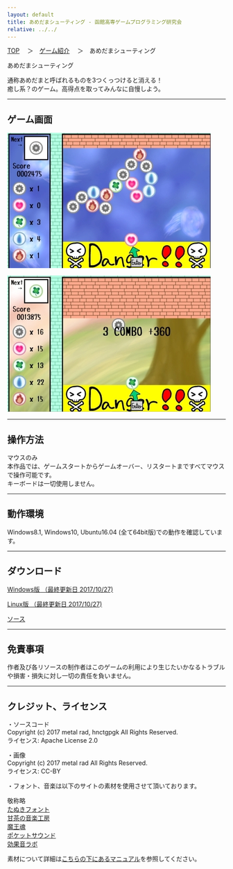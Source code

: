 ```yaml
---
layout: default
title: あめだまシューティング - 函館高専ゲームプログラミング研究会
relative: ../../
---
```

<div class="content">
<div class="main">

<p class="bread">
<a href="../../">TOP</a>
　＞　<a href="../">ゲーム紹介</a>
　＞　あめだまシューティング
</p>

<p class="title">
あめだまシューティング
</p>
					
<p>
通称あめだまと呼ばれるものを3つくっつけると消える！
<br>
癒し系？のゲーム。高得点を取ってみんなに自慢しよう。
</p>

<hr>
<h2>ゲーム画面</h2>

<p>
<img alt="スクリーンショット" src="./ss1.jpg">
</p>

<p>
<img alt="スクリーンショット" src="./ss2.jpg">
</p>

<hr>
<h2>操作方法</h2>

<p>
マウスのみ
<br>
本作品では、ゲームスタートからゲームオーバー、リスタートまですべてマウスで操作可能です。
<br>
キーボードは一切使用しません。
<br>
</p>

<hr>
<h2>動作環境</h2>

<p>
Windows8.1, Windows10, Ubuntu16.04 (全て64bit版)での動作を確認しています。
</p>

<hr>
<h2>ダウンロード</h2>

<p>
<a href="https://drive.google.com/uc?export=download&id=1yIz_ohkyPL6txdYO2MxPcahtMlWHoN34">
Windows版 （最終更新日 2017/10/27) </a> 
</p>
<p>
<a href="https://drive.google.com/uc?export=download&id=1pVD2Kab_q8k1u3gImfVSadpf9UXCT9ik">
Linux版 （最終更新日 2017/10/27)</a>
</p>

<p>
<a href="https://github.com/hnctgpgk/Amedama">ソース</a>
</p>

<hr>
<h2>免責事項</h2>

<p>
作者及び各リソースの制作者はこのゲームの利用により生じたいかなるトラブルや損害・損失に対し一切の責任を負いません。
</p>

<hr>
<h2>クレジット、ライセンス</h2>

<p>
・ソースコード
<br>
Copyright (c) 2017 metal rad, hnctgpgk All Rights Reserved.
<br>
ライセンス: Apache License 2.0
</p>

<p>
・画像
<br>
Copyright (c) 2017 metal rad All Rights Reserved.
<br>
ライセンス: CC-BY
</p>

<p>
・フォント、音楽は以下のサイトの素材を使用させて頂いております。
</p>

<p>
敬称略
<br>
<a href="http://tanukifont.com">たぬきフォント</a>
<br>
<a href="http://amachamusic.chagasi.com/">甘茶の音楽工房</a>
<br>
<a href="https://maoudamashii.jokersounds.com/">魔王魂</a>
<br>
<a href="https://pocket-se.info">ポケットサウンド</a>
<br>
<a href="https://soundeffect-lab.info/">効果音ラボ</a>
</p>

<p>
素材について詳細は<a href="https://github.com/hnctgpgk/Amedama">こちらの下にあるマニュアル</a>を参照してください。
</p>

</div>
</div>
